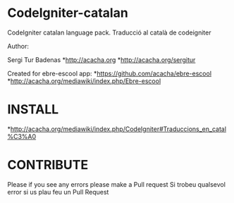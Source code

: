 CodeIgniter-catalan
===================

CodeIgniter catalan language pack. 
Traducció al català de codeigniter

Author:

Sergi Tur Badenas
*http://acacha.org
*http://acacha.org/sergitur

Created for ebre-escool app:
*https://github.com/acacha/ebre-escool
*http://acacha.org/mediawiki/index.php/Ebre-escool

INSTALL
=======

*http://acacha.org/mediawiki/index.php/CodeIgniter#Traduccions_en_catal%C3%A0

CONTRIBUTE
==========

Please if you see any errors please make a Pull request
Si trobeu qualsevol error si us plau feu un Pull Request


